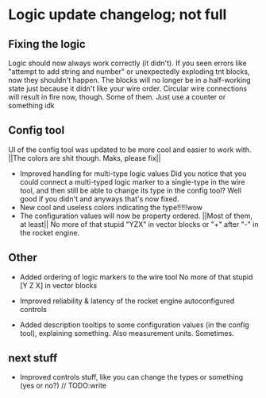 # Logic update changelog; not full

## Fixing the logic
Logic should now always work correctly (it didn't).
If you seen errors like "attempt to add string and number" or unexpectedly exploding tnt blocks, now they shouldn't happen.
The blocks will no longer be in a half-working state just because it didn't like your wire order.
Circular wire connections will result in fire now, though. Some of them. Just use a counter or something idk


## Config tool
UI of the config tool was updated to be more cool and easier to work with. ||The colors are shit though. Maks, please fix||

- Improved handling for multi-type logic values
Did you notice that you could connect a multi-typed logic marker to a single-type in the wire tool, and then still be able to change its type in the config tool? Well good if you didn't and anyways that's now fixed.
- New cool and useless colors indicating the type!!!!!wow
- The configuration values will now be property ordered. ||Most of them, at least||
No more of that stupid "YZX" in vector blocks or "+" after "-" in the rocket engine.


## Other
- Added ordering of logic markers to the wire tool
No more of that stupid [Y Z X] in vector blocks

- Improved reliability & latency of the rocket engine autoconfigured controls
- Added description tooltips to some configuration values (in the config tool), explaining something. Also measurement units. Sometimes.



## next stuff
- Improved controls stuff, like you can change the types or something (yes or no?) // TODO:write
